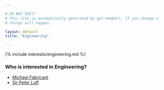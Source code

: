 ```yaml
---

# DO NOT EDIT!
# This file is automatically generated by get-members. If you change it, bad
# things will happen.

layout: default
title: "Engineering"

---
```


{% include interests/engineering.md %}

### Who is interested in Engineering?


* [Michael Fabricant](../members/michael-fabricant.html)
* [Sir Peter Luff](../members/sir-peter-luff.html)
